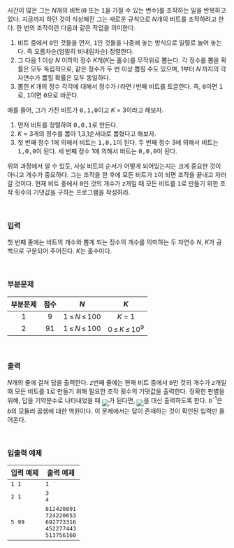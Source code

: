 시간이 많은 그는 <span class="tex-span"><i>N</i></span>개의 비트(<samp>0</samp> 또는 <samp>1</samp>을 가질 수 있는 변수)를 조작하는 일을 반복하고 있다. 지금까지 하던 것이 식상해진 그는 새로운 규칙으로 <span class="tex-span"><i>N</i></span>개의 비트를 조작하려고 한다. 한 번의 조작이란 다음과 같은 작업을 의미한다.

1. 비트 중에서 <samp>0</samp>인 것들을 먼저, <samp>1</samp>인 것들을 나중에 놓는 방식으로 일렬로 늘어 놓는다. 즉 오름차순(엄밀히 비내림차순) 정렬한다.
2. 그 다음 <span class="tex-span">1</span> 이상 <span class="tex-span"><i>N</i></span> 이하의 정수 <span class="tex-span"><i>K</i></span>개(<span class="tex-span"><i>K</i></span>는 홀수)를 무작위로 뽑는다. 각 정수를 뽑을 확률은 모두 독립적으로, 같은 정수가 두 번 이상 뽑힐 수도 있으며, <span class="tex-span">1</span>부터 <span class="tex-span"><i>N</i>&thinsp;</span>까지의 각 자연수가 뽑힐 확률은 모두 동일하다.
3. 뽑힌 <span class="tex-span"><i>K</i>&thinsp;</span>개의 정수 각각에 대해서 정수가 <span class="tex-span"><i>i</i>&thinsp;</span>라면 <span class="tex-span"><i>i</i>&thinsp;</span>번째 비트를 토글한다. 즉, <samp>0</samp>이면 <samp>1</samp>로, <samp>1</samp>이면 <samp>0</samp>으로 바꾼다.

예를 들어, 그가 가진 비트가 <samp>0,1,0</samp>이고 <span class="tex-span"><i>K</i> = 3</span>이라고 해보자.

1. 먼저 비트를 정렬하여 <samp>0,0,1</samp>로 만든다.
2. <span class="tex-span"><i>K</i> = 3</span>개의 정수를 뽑아 <span class="tex-span">1,3,1</span>순서대로 뽑혔다고 해보자.
3. 첫 번째 정수 <span class="tex-span">1</span>에 의해서 비트는 <samp>1,0,1</samp>이 된다. 두 번째 정수 <span class="tex-span">3</span>에 의해서 비트는 <samp>1,0,0</samp>이 된다. 세 번째 정수 <span class="tex-span">1</span>에 의해서 비트는 <samp>0,0,0</samp>이 된다.

위의 과정에서 알 수 있듯, 사실 비트의 순서가 어떻게 되어있는지는 크게 중요한 것이 아니고 개수가 중요하다. 그는 조작을 한 후에 모든 비트가 <samp>1</samp>이 되면 조작을 끝내고 자러 갈 것이다. 현재 비트 중에서 <samp>0</samp>인 것의 개수가 <span class="tex-span"><i>z</i></span>개일 때 모든 비트를 <samp>1</samp>로 만들기 위한 조작 횟수의 기댓값을 구하는 프로그램을 작성하라.

<br>

### 입력

첫 번째 줄에는 비트의 개수와 뽑게 되는 정수의 개수를 의미하는 두 자연수 <span class="tex-span"><i>N</i>, <i>K</i></span>가 공백으로 구분되어 주어진다. <span class="tex-span"><i>K</i></span>는 홀수이다.

<br>

### 부분문제

<div class="row">
<div class="col-sm-6 col-md-6 col-lg-6">
<div class='table-responsive'>
<table class='table table-bordered' id="subtasks_table_for_problems">
<thead>
 <tr>
  <th class="col-sm-2 col-md-2 col-lg-2"><center>부분문제</center></th>
  <th class="col-sm-1 col-md-1 col-lg-1"><center>점수</center></th>
  <th class="col-sm-3 col-md-3 col-lg-3"><center><span class="tex-span"><i>N</i></span></center></th>
  <th class="col-sm-3 col-md-3 col-lg-3"><center><span class="tex-span"><i>K</i></span></center></th>
 </tr>
</thead>
<tbody>
 <tr>
  <td><center>1</center></td>
  <td><center>9</center></td>
  <td><center><span class="tex-span">1&thinsp;&le;&thinsp;<i>N</i>&thinsp;&le;&thinsp;100</span></center></td>
  <td><center><span class="tex-span"><i>K</i> = 1</span></center></td>
 </tr>
 <tr>
  <td><center>2</center></td>
  <td><center>91</center></td>
  <td><center><span class="tex-span">1&thinsp;&le;&thinsp;<i>N</i>&thinsp;&le;&thinsp;100</span></center></td>
  <td><center><span class="tex-span">0&thinsp;&le;&thinsp;<i>K</i>&thinsp;&le;&thinsp;10<sup class="upper-index">9</sup></span></center></td>
 </tr>
</tbody>
</table>
</div>
</div>
</div>

<br>

### 출력
<span class="tex-span"><i>N</i></span>개의 줄에 걸쳐 답을 출력한다. <span class="tex-span"><i>z</i></span>번째 줄에는 현재 비트 중에서 <samp>0</samp>인 것의 개수가 <span class="tex-span"><i>z</i></span>개일 때 모든 비트를 <samp>1</samp>로 만들기 위해 필요한 조작 횟수의 기댓값을 출력한다. 정확한 판별을 위해, 답을 기약분수로 나타내었을 때 <IMG align="middle" class="tex-formula" src="https://attach.oj.uz/contest/kriii4/fbeee0515b7b42d69c1c46762557590d4b94269c.png">가 된다면, <IMG align="middle" class="tex-formula" src="https://attach.oj.uz/contest/kriii4/ab064a1354823102a9c2a5fb867f6f09c72a1a22.png">을 대신 출력하도록 한다. <span class="tex-span"><i>b</i><sup class="upper-index">-1</sup></span>은 <span class="tex-span"><i>b</i></span>의 모듈러 곱셈에 대한 역원이다. 이 문제에서는 답이 존재하는 것이 확인된 입력만 들어온다.

<br>

### 입출력 예제

<table class="table table-condensed table-bordered " id="examples_table">
	<thead>
		<tr>
			<th class="col-lg-6 col-md-6 col-sm-6">입력 예제</th>
			<th class="col-lg-6 col-md-6 col-sm-6">출력 예제</th>
		</tr>
	</thead>
	<tbody>
		<tr><td><samp>1 1</samp></td><td><samp>1</samp></td></tr>
		<tr><td><samp>2 1</samp></td><td><samp>3<br>4<br></samp></td></tr>
		<tr><td><samp>5 99</samp></td><td><samp>812420891<br>724220653<br>692773316<br>452277443<br>513756160</samp></td></tr>
    </tbody>
</table>
